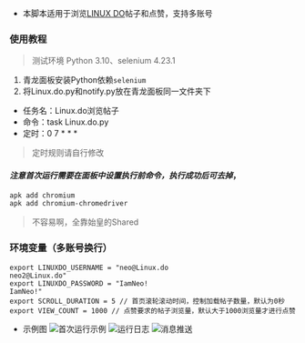 - 本脚本适用于浏览[LINUX DO](https://linux.do/)帖子和点赞，支持多账号
### 使用教程
>测试环境 Python 3.10、selenium 4.23.1
1. 青龙面板安装Python依赖`selenium`
2. 将Linux.do.py和notify.py放在青龙面板同一文件夹下
- 任务名：Linux.do浏览帖子
- 命令：task Linux.do.py
- 定时：0 7 * * *
>定时规则请自行修改
#### *注意首次运行需要在面板中设置执行前命令，执行成功后可去掉*，
```bash
apk add chromium
apk add chromium-chromedriver
```
>不容易啊，全靠始皇的Shared
### 环境变量（多账号换行）
```
export LINUXDO_USERNAME = "neo@Linux.do
neo2@Linux.do"
export LINUXDO_PASSWORD = "IamNeo!
IamNeo!"
export SCROLL_DURATION = 5 // 首页滚轮滚动时间，控制加载帖子数量，默认为0秒
export VIEW_COUNT = 1000 // 点赞要求的帖子浏览量，默认大于1000浏览量才进行点赞
```
- 示例图
![首次运行示例](https://im.wowyijiu.com/file/7571e84634def1d0a0cea.png)
![运行日志](https://im.wowyijiu.com/file/11b45f26c2ae6f3569536.png)
![消息推送](https://im.wowyijiu.com/file/cbe6978cc811c0db98079.png)